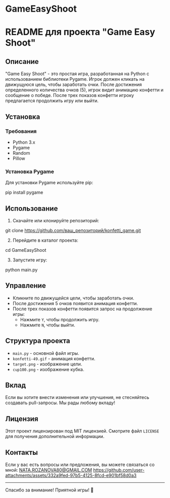 # GameEasyShoot
# README для проекта "Game Easy Shoot"

## Описание
"Game Easy Shoot" - это простая игра, разработанная на Python с использованием библиотеки Pygame. Игрок должен кликать на движущуюся цель, чтобы заработать очки. После достижения определенного количества очков (5), игрок видит анимацию конфетти и сообщение о победе. После трех показов конфетти игроку предлагается продолжить игру или выйти.

## Установка

### Требования
- Python 3.x
- Pygame
- Random
- Pillow

### Установка Pygame
Для установки Pygame используйте pip:

pip install pygame


## Использование
1. Скачайте или клонируйте репозиторий:

git clone https://github.com/ваш_репозиторий/konfetti_game.git

2. Перейдите в каталог проекта:

cd GameEasyShoot

3. Запустите игру:

python main.py


## Управление
- Кликните по движущейся цели, чтобы заработать очки.
- После достижения 5 очков появится анимация конфетти.
- После трех показов конфетти появится запрос на продолжение игры:
  - Нажмите `Y`, чтобы продолжить игру.
  - Нажмите `N`, чтобы выйти.

## Структура проекта
- `main.py` - основной файл игры.
- `konfetti-49.gif` - анимация конфетти.
- `target.png` - изображение цели.
- `cup100.png` - изображение кубка.

## Вклад
Если вы хотите внести изменения или улучшения, не стесняйтесь создавать pull-запросы. Мы рады любому вкладу!

## Лицензия
Этот проект лицензирован под MIT лицензией. Смотрите файл `LICENSE` для получения дополнительной информации.

## Контакты
Если у вас есть вопросы или предложения, вы можете связаться со мной:
NATA.ROZANOVA80@GMAIL.COM
https://github.com/user-attachments/assets/332a9fed-97b5-4125-8fcd-e901bf58d0a3


---

Спасибо за внимание! Приятной игры! 🎉
